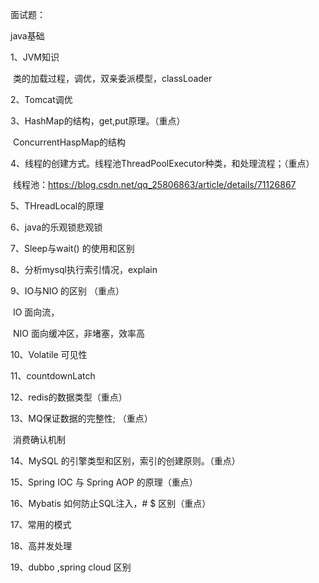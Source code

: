 面试题：

java基础

1、JVM知识

​        类的加载过程，调优，双亲委派模型，classLoader    

2、Tomcat调优

3、HashMap的结构，get,put原理。（重点）

​        ConcurrentHaspMap的结构

4、线程的创建方式。线程池ThreadPoolExecutor种类，和处理流程；（重点）

​         线程池：https://blog.csdn.net/qq_25806863/article/details/71126867

5、THreadLocal的原理  

6、java的乐观锁悲观锁

7、Sleep与wait() 的使用和区别

8、分析mysql执行索引情况，explain

9、IO与NIO  的区别 （重点）

​      IO      面向流，

​      NIO   面向缓冲区，非堵塞，效率高

10、Volatile  可见性

11、countdownLatch

12、redis的数据类型（重点）

13、MQ保证数据的完整性; （重点）

​          消费确认机制

14、MySQL 的引擎类型和区别，索引的创建原则。（重点）

15、Spring IOC 与 Spring AOP 的原理（重点）

16、Mybatis 如何防止SQL注入，# $ 区别（重点）

17、常用的模式

18、高并发处理

19、dubbo ,spring cloud 区别 



 

